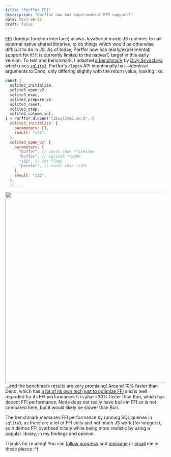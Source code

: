 ```yaml
---
title: "Porffor FFI"
description: "Porffor now has experimental FFI support!"
date: 2024-08-15
draft: false
---
```


[FFI](https://en.wikipedia.org/wiki/Foreign_function_interface) (foreign function interface) allows JavaScript inside JS runtimes to call external native shared libraries, to do things which would be otherwise difficult to do in JS. As of today, Porffor now has (early/experimental) support for it! It is currently limited to the native/C target in this early version. To test and benchmark, I adapted [a benchmark](https://github.com/littledivy/blazing-fast-ffi-talk/blob/main/sqlite.deno.ts) by [Divy Srivastava](https://littledivy.com) which uses [`sqlite3`](https://www.sqlite.org/cintro.html). Porffor's `dlopen` API intentionally has ~identical arguments to Deno, only differing slightly with the return value, looking like:

```js
const {
  sqlite3_initialize,
  sqlite3_open_v2,
  sqlite3_exec,
  sqlite3_prepare_v2,
  sqlite3_reset,
  sqlite3_step,
  sqlite3_column_int,
} = Porffor.dlopen("libsqlite3.so.0", {
  sqlite3_initialize: {
    parameters: [],
    result: "i32",
  },
  sqlite3_open_v2: {
    parameters: [
      "buffer", // const char *filename
      "buffer", // sqlite3 **ppDb
      "i32", // int flags
      "pointer", // const char *zVfs
    ],
    result: "i32",
  },
  // ...
```

<img src="https://github.com/user-attachments/assets/7ece07d4-90db-436a-80b3-69b238874ee1" width=600 style="filter: brightness(0.9); float: right; margin: 0 var(--card-padding)">

...and the benchmark results are very promising! Around 10% faster than Deno, which has [a lot of its own tech just to optimize FFI](https://littledivy.com/turbocall.html) and is well regarded for its FFI performance. It is also ~30% faster than Bun, which has decent FFI performance. Node does not really have built-in FFI so is not compared here, but it would likely be slower than Bun.

The benchmark measures FFI performance by running SQL queries in `sqlite3`, as there are a lot of FFI calls and not much JS work (for integers), so it demos FFI overhead nicely while being more realistic by using a popular library, in my findings and opinion.

Thanks for reading! You can [follow progress](https://x.com/CanadaHonk) and [message](https://x.com/CanadaHonk) or [email](mailto:honk@goose.icu) me in these places :^)

<div style="clear: both"></div>